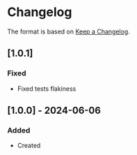 ﻿# Changelog
The format is based on [Keep a Changelog](https://keepachangelog.com/en/1.0.0/).

## [1.0.1]
### Fixed
- Fixed tests flakiness

## [1.0.0] - 2024-06-06
### Added
- Created
